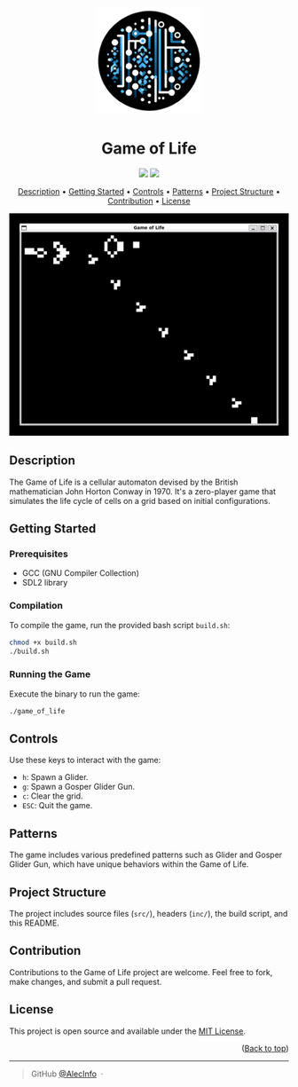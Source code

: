 <a name="readme-top"></a>

<h1 align="center">
  <br>
    <img src="img/logo.png" alt="Game of Life Logo" width="192">
  <br>
</h1>

<h1 align="center">Game of Life</h1>

<p align="center">
  <a href=""><img src="https://img.shields.io/badge/C-GCC-blue.svg?style=for-the-badge&logo=c&logoColor=white"></a>
  <a href=""><img src="https://img.shields.io/badge/SDL2-libsdl.org-red.svg?style=for-the-badge&logo=sdl&logoColor=white"></a>
</p>

<p align="center">
  <a href="#description">Description</a> •
  <a href="#getting-started">Getting Started</a> •
  <a href="#controls">Controls</a> •
  <a href="#patterns">Patterns</a> •
  <a href="#project-structure">Project Structure</a> •
  <a href="#contribution">Contribution</a> •
  <a href="#license">License</a>
</p>

![Game of Life Screenshot](img/app.gif)

## Description

The Game of Life is a cellular automaton devised by the British mathematician John Horton Conway in 1970. It's a zero-player game that simulates the life cycle of cells on a grid based on initial configurations.

## Getting Started

### Prerequisites

- GCC (GNU Compiler Collection)
- SDL2 library

### Compilation

To compile the game, run the provided bash script `build.sh`:

```sh
chmod +x build.sh
./build.sh
```

### Running the Game

Execute the binary to run the game:

```sh
./game_of_life
```

## Controls

Use these keys to interact with the game:

- `h`: Spawn a Glider.
- `g`: Spawn a Gosper Glider Gun.
- `c`: Clear the grid.
- `ESC`: Quit the game.

## Patterns

The game includes various predefined patterns such as Glider and Gosper Glider Gun, which have unique behaviors within the Game of Life.

## Project Structure

The project includes source files (`src/`), headers (`inc/`), the build script, and this README.

## Contribution

Contributions to the Game of Life project are welcome. Feel free to fork, make changes, and submit a pull request.

## License

This project is open source and available under the [MIT License](LICENSE).

<p align="right">(<a href="#readme-top">Back to top</a>)</p>

---

> GitHub [@AlecInfo](https://github.com/AlecInfo) &nbsp;&middot;&nbsp;